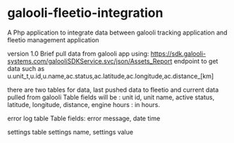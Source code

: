 # galooli-fleetio-integration
A Php application to integrate data between galooli tracking application and fleetio management application


version 1.0
Brief
pull data from galooli app using: https://sdk.galooli-systems.com/galooliSDKService.svc/json/Assets_Report endpoint to get data such as u.unit_t,u.id,u.name,ac.status,ac.latitude,ac.longitude,ac.distance_[km]

there are two tables for data, last pushed data to fleetio and current data pulled from galooli
Table fields will be :
unit id, unit name, active status, latitude, longitude, distance, engine hours : in hours.

error log table
Table fields: 
error message, date time

settings table
settings name, settings value
